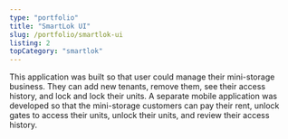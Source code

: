 ```yaml
---
type: "portfolio"
title: "SmartLok UI"
slug: /portfolio/smartlok-ui
listing: 2
topCategory: "smartlok"
---
```


This application was built so that user could manage their mini-storage business. They can add new tenants, remove them, see their access history, and lock and lock their units. A separate mobile application was developed so that the mini-storage customers can pay their rent, unlock gates to access their units, unlock their units, and review their access history.
